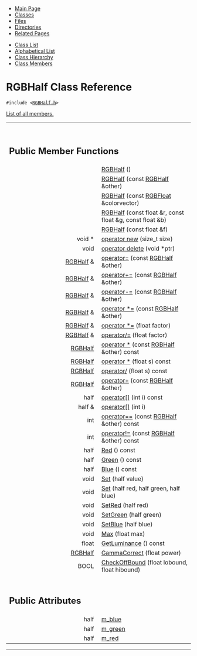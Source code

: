 <div class="tabs">

- [Main Page](index.md)
- <span id="current">[Classes](annotated.md)</span>
- [Files](files.md)
- [Directories](dirs.md)
- [Related Pages](pages.md)

</div>

<div class="tabs">

- [Class List](annotated.md)
- [Alphabetical List](classes.md)
- [Class Hierarchy](hierarchy.md)
- [Class Members](functions.md)

</div>

# RGBHalf Class Reference

`#include <`<a href="RGBHalf_8h-source.md" class="el"><code>RGBHalf.h</code></a>`>`

[List of all members.](classRGBHalf-members.md)

<table data-border="0" data-cellpadding="0" data-cellspacing="0">
<colgroup>
<col style="width: 50%" />
<col style="width: 50%" />
</colgroup>
<tbody>
<tr>
<td></td>
<td></td>
</tr>
<tr>
<td colspan="2"><br />
&#10;<h2 id="public-member-functions">Public Member Functions</h2></td>
</tr>
<tr>
<td class="memItemLeft" style="text-align: right;" data-nowrap="" data-valign="top"> </td>
<td class="memItemRight" data-valign="bottom"><a href="classRGBHalf.md#c4a7d9d28be1c8e7617bb3bc8a3d5ef9" class="el">RGBHalf</a> ()</td>
</tr>
<tr>
<td class="memItemLeft" style="text-align: right;" data-nowrap="" data-valign="top"> </td>
<td class="memItemRight" data-valign="bottom"><a href="classRGBHalf.md#d796bbf3bf31263db6eec48c205ab8d5" class="el">RGBHalf</a> (const <a href="classRGBHalf.md" class="el">RGBHalf</a> &amp;other)</td>
</tr>
<tr>
<td class="memItemLeft" style="text-align: right;" data-nowrap="" data-valign="top"> </td>
<td class="memItemRight" data-valign="bottom"><a href="classRGBHalf.md#8ede21e4242d1ae8cb8d6aa6cbef561b" class="el">RGBHalf</a> (const <a href="classRGBFloat.md" class="el">RGBFloat</a> &amp;colorvector)</td>
</tr>
<tr>
<td class="memItemLeft" style="text-align: right;" data-nowrap="" data-valign="top"> </td>
<td class="memItemRight" data-valign="bottom"><a href="classRGBHalf.md#fc4bdf2952e6570f64a1fa77da774e6f" class="el">RGBHalf</a> (const float &amp;r, const float &amp;g, const float &amp;b)</td>
</tr>
<tr>
<td class="memItemLeft" style="text-align: right;" data-nowrap="" data-valign="top"> </td>
<td class="memItemRight" data-valign="bottom"><a href="classRGBHalf.md#b32e6c94e2a9fc43f4def415e2fa8ba5" class="el">RGBHalf</a> (const float &amp;f)</td>
</tr>
<tr>
<td class="memItemLeft" style="text-align: right;" data-nowrap="" data-valign="top">void * </td>
<td class="memItemRight" data-valign="bottom"><a href="classRGBHalf.md#650118fc0cd96c1cd00cb1243c5e3358" class="el">operator new</a> (size_t size)</td>
</tr>
<tr>
<td class="memItemLeft" style="text-align: right;" data-nowrap="" data-valign="top">void </td>
<td class="memItemRight" data-valign="bottom"><a href="classRGBHalf.md#b2a90b0840ba0f087728d89d27353935" class="el">operator delete</a> (void *ptr)</td>
</tr>
<tr>
<td class="memItemLeft" style="text-align: right;" data-nowrap="" data-valign="top"><a href="classRGBHalf.md" class="el">RGBHalf</a> &amp; </td>
<td class="memItemRight" data-valign="bottom"><a href="classRGBHalf.md#2a5423cbcfcd2e6c70ffb552433f7ffe" class="el">operator=</a> (const <a href="classRGBHalf.md" class="el">RGBHalf</a> &amp;other)</td>
</tr>
<tr>
<td class="memItemLeft" style="text-align: right;" data-nowrap="" data-valign="top"><a href="classRGBHalf.md" class="el">RGBHalf</a> &amp; </td>
<td class="memItemRight" data-valign="bottom"><a href="classRGBHalf.md#6fc7897b9fa5a8e18ea3e5c33a878e1b" class="el">operator+=</a> (const <a href="classRGBHalf.md" class="el">RGBHalf</a> &amp;other)</td>
</tr>
<tr>
<td class="memItemLeft" style="text-align: right;" data-nowrap="" data-valign="top"><a href="classRGBHalf.md" class="el">RGBHalf</a> &amp; </td>
<td class="memItemRight" data-valign="bottom"><a href="classRGBHalf.md#1360fcb727c1725e5b1e825527eb8e3e" class="el">operator-=</a> (const <a href="classRGBHalf.md" class="el">RGBHalf</a> &amp;other)</td>
</tr>
<tr>
<td class="memItemLeft" style="text-align: right;" data-nowrap="" data-valign="top"><a href="classRGBHalf.md" class="el">RGBHalf</a> &amp; </td>
<td class="memItemRight" data-valign="bottom"><a href="classRGBHalf.md#6584f4d395e1a5d74c16aeb039485c3a" class="el">operator *=</a> (const <a href="classRGBHalf.md" class="el">RGBHalf</a> &amp;other)</td>
</tr>
<tr>
<td class="memItemLeft" style="text-align: right;" data-nowrap="" data-valign="top"><a href="classRGBHalf.md" class="el">RGBHalf</a> &amp; </td>
<td class="memItemRight" data-valign="bottom"><a href="classRGBHalf.md#36ff113e25ff93350facfeac60cdf34b" class="el">operator *=</a> (float factor)</td>
</tr>
<tr>
<td class="memItemLeft" style="text-align: right;" data-nowrap="" data-valign="top"><a href="classRGBHalf.md" class="el">RGBHalf</a> &amp; </td>
<td class="memItemRight" data-valign="bottom"><a href="classRGBHalf.md#cb95e4f907fb23bc743102e9e1be687f" class="el">operator/=</a> (float factor)</td>
</tr>
<tr>
<td class="memItemLeft" style="text-align: right;" data-nowrap="" data-valign="top"><a href="classRGBHalf.md" class="el">RGBHalf</a> </td>
<td class="memItemRight" data-valign="bottom"><a href="classRGBHalf.md#f65e2e617e0140de6cc7e17f1bfa912b" class="el">operator *</a> (const <a href="classRGBHalf.md" class="el">RGBHalf</a> &amp;other) const</td>
</tr>
<tr>
<td class="memItemLeft" style="text-align: right;" data-nowrap="" data-valign="top"><a href="classRGBHalf.md" class="el">RGBHalf</a> </td>
<td class="memItemRight" data-valign="bottom"><a href="classRGBHalf.md#ab251d56c3e469072bbcfe45d6ad0ac7" class="el">operator *</a> (float s) const</td>
</tr>
<tr>
<td class="memItemLeft" style="text-align: right;" data-nowrap="" data-valign="top"><a href="classRGBHalf.md" class="el">RGBHalf</a> </td>
<td class="memItemRight" data-valign="bottom"><a href="classRGBHalf.md#8065ae7d73190317054dd66edd2cccd3" class="el">operator/</a> (float s) const</td>
</tr>
<tr>
<td class="memItemLeft" style="text-align: right;" data-nowrap="" data-valign="top"><a href="classRGBHalf.md" class="el">RGBHalf</a> </td>
<td class="memItemRight" data-valign="bottom"><a href="classRGBHalf.md#545b1ead29b51a0e91827b48970fad26" class="el">operator+</a> (const <a href="classRGBHalf.md" class="el">RGBHalf</a> &amp;other)</td>
</tr>
<tr>
<td class="memItemLeft" style="text-align: right;" data-nowrap="" data-valign="top">half </td>
<td class="memItemRight" data-valign="bottom"><a href="classRGBHalf.md#56bd1e633f412f07706e05b60f9eb2bc" class="el">operator[]</a> (int i) const</td>
</tr>
<tr>
<td class="memItemLeft" style="text-align: right;" data-nowrap="" data-valign="top">half &amp; </td>
<td class="memItemRight" data-valign="bottom"><a href="classRGBHalf.md#afa3b3be64f86f689de4bf05a470fc17" class="el">operator[]</a> (int i)</td>
</tr>
<tr>
<td class="memItemLeft" style="text-align: right;" data-nowrap="" data-valign="top">int </td>
<td class="memItemRight" data-valign="bottom"><a href="classRGBHalf.md#ce5136531f4af6926355b894209dcb65" class="el">operator==</a> (const <a href="classRGBHalf.md" class="el">RGBHalf</a> &amp;other) const</td>
</tr>
<tr>
<td class="memItemLeft" style="text-align: right;" data-nowrap="" data-valign="top">int </td>
<td class="memItemRight" data-valign="bottom"><a href="classRGBHalf.md#ac93b6385e1a314c30b4fd0feaa819c3" class="el">operator!=</a> (const <a href="classRGBHalf.md" class="el">RGBHalf</a> &amp;other) const</td>
</tr>
<tr>
<td class="memItemLeft" style="text-align: right;" data-nowrap="" data-valign="top">half </td>
<td class="memItemRight" data-valign="bottom"><a href="classRGBHalf.md#3d061051286831d4f2aebae980198b48" class="el">Red</a> () const</td>
</tr>
<tr>
<td class="memItemLeft" style="text-align: right;" data-nowrap="" data-valign="top">half </td>
<td class="memItemRight" data-valign="bottom"><a href="classRGBHalf.md#eb4e3e708de4af84613f52d0c8067edf" class="el">Green</a> () const</td>
</tr>
<tr>
<td class="memItemLeft" style="text-align: right;" data-nowrap="" data-valign="top">half </td>
<td class="memItemRight" data-valign="bottom"><a href="classRGBHalf.md#e3b99a5fe15a4330fd055c8b157ee12f" class="el">Blue</a> () const</td>
</tr>
<tr>
<td class="memItemLeft" style="text-align: right;" data-nowrap="" data-valign="top">void </td>
<td class="memItemRight" data-valign="bottom"><a href="classRGBHalf.md#ea76467b46ce22fa1f35e51a162193a3" class="el">Set</a> (half value)</td>
</tr>
<tr>
<td class="memItemLeft" style="text-align: right;" data-nowrap="" data-valign="top">void </td>
<td class="memItemRight" data-valign="bottom"><a href="classRGBHalf.md#b1dec32353af84475be1597d67725296" class="el">Set</a> (half red, half green, half blue)</td>
</tr>
<tr>
<td class="memItemLeft" style="text-align: right;" data-nowrap="" data-valign="top">void </td>
<td class="memItemRight" data-valign="bottom"><a href="classRGBHalf.md#ca54356b02ccbf89bf74932ca615d9d3" class="el">SetRed</a> (half red)</td>
</tr>
<tr>
<td class="memItemLeft" style="text-align: right;" data-nowrap="" data-valign="top">void </td>
<td class="memItemRight" data-valign="bottom"><a href="classRGBHalf.md#5e60890aa9eec70ae51bba216d58b9be" class="el">SetGreen</a> (half green)</td>
</tr>
<tr>
<td class="memItemLeft" style="text-align: right;" data-nowrap="" data-valign="top">void </td>
<td class="memItemRight" data-valign="bottom"><a href="classRGBHalf.md#f3d69ad05054f5e8bb08f92dec5a53fe" class="el">SetBlue</a> (half blue)</td>
</tr>
<tr>
<td class="memItemLeft" style="text-align: right;" data-nowrap="" data-valign="top">void </td>
<td class="memItemRight" data-valign="bottom"><a href="classRGBHalf.md#3f8f93af3f366d214c4c1c5b3b801683" class="el">Max</a> (float max)</td>
</tr>
<tr>
<td class="memItemLeft" style="text-align: right;" data-nowrap="" data-valign="top">float </td>
<td class="memItemRight" data-valign="bottom"><a href="classRGBHalf.md#1adeff3d89e145a11e66b2186b132972" class="el">GetLuminance</a> () const</td>
</tr>
<tr>
<td class="memItemLeft" style="text-align: right;" data-nowrap="" data-valign="top"><a href="classRGBHalf.md" class="el">RGBHalf</a> </td>
<td class="memItemRight" data-valign="bottom"><a href="classRGBHalf.md#a021873f9867b21b3e6ea9b95e32cba8" class="el">GammaCorrect</a> (float power)</td>
</tr>
<tr>
<td class="memItemLeft" style="text-align: right;" data-nowrap="" data-valign="top">BOOL </td>
<td class="memItemRight" data-valign="bottom"><a href="classRGBHalf.md#774af4359d10952f3403a874a91b01f7" class="el">CheckOffBound</a> (float lobound, float hibound)</td>
</tr>
<tr>
<td colspan="2"><br />
&#10;<h2 id="public-attributes">Public Attributes</h2></td>
</tr>
<tr>
<td class="memItemLeft" style="text-align: right;" data-nowrap="" data-valign="top">half </td>
<td class="memItemRight" data-valign="bottom"><a href="classRGBHalf.md#0ed442c4505b643a7ce2219bdf6352b3" class="el">m_blue</a></td>
</tr>
<tr>
<td class="memItemLeft" style="text-align: right;" data-nowrap="" data-valign="top">half </td>
<td class="memItemRight" data-valign="bottom"><a href="classRGBHalf.md#b27a27e1ceec1a227d339ddd737b2fee" class="el">m_green</a></td>
</tr>
<tr>
<td class="memItemLeft" style="text-align: right;" data-nowrap="" data-valign="top">half </td>
<td class="memItemRight" data-valign="bottom"><a href="classRGBHalf.md#ef4364d30732a62451a3b6378027bbda" class="el">m_red</a></td>
</tr>
</tbody>
</table>

------------------------------------------------------------------------

<span id="_details"></span>

